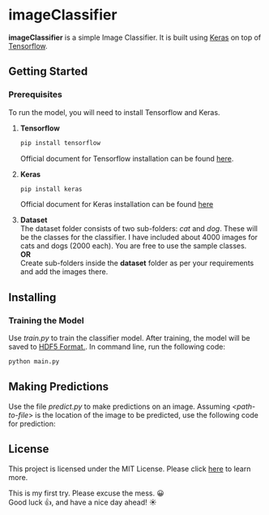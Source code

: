 # imageClassifier
**imageClassifier** is a simple Image Classifier. It is built using [Keras](https://keras.io/) on top of [Tensorflow](https://www.tensorflow.org).

## Getting Started
### Prerequisites
To run the model, you will need to install Tensorflow and Keras.
1. **Tensorflow**
    ```bash
    pip install tensorflow
    ```
    Official document for Tensorflow installation can be found [here](https://www.tensorflow.org/install).
    
2. **Keras**
    ```bash
    pip install keras
    ```
    Official document for Keras installation can be found [here](https://keras.io/#installation)

3. **Dataset** <br />
    The dataset folder consists of two sub-folders: *cat* and *dog*. These will be the classes for the classifier. I have included about 4000 images for cats and dogs (2000 each).
    You are free to use the sample classes. <br />
    **OR** <br />
    Create sub-folders inside the **dataset** folder as per your requirements and add the images there.

## Installing
### Training the Model
Use *train.py* to train the classifier model. After training, the model will be saved to [HDF5 Format.](http://www.h5py.org/). In command line, run the following code:
```bash
python main.py
```
## Making Predictions
Use the file *predict.py* to make predictions on an image. Assuming *<path-to-file*> is the location of the image to be predicted, use the following code for prediction:


## License
This project is licensed under the MIT License. Please click [here](https://opensource.org/licenses/MIT) to learn more.

This is my first try. Please excuse the mess.  :grinning: <br />
Good luck :thumbsup:, and have a nice day ahead!    :sunny: